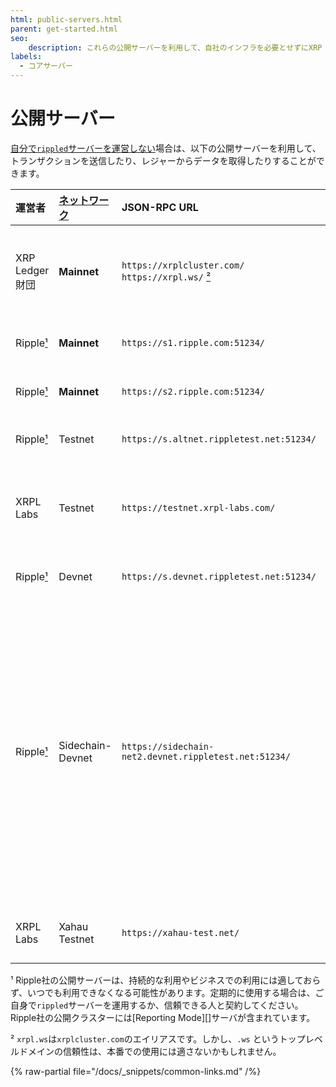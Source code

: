 ```yaml
---
html: public-servers.html
parent: get-started.html
seo:
    description: これらの公開サーバーを利用して、自社のインフラを必要とせずにXRP Ledgerにアクセスします。
labels:
  - コアサーバー
---
```

# 公開サーバー

[自分で`rippled`サーバーを運営しない](../../infrastructure/installation/index.md)場合は、以下の公開サーバーを利用して、トランザクションを送信したり、レジャーからデータを取得したりすることができます。

| 運営者  | [ネットワーク][] | JSON-RPC URL | WebSocket URL | 尾行                |
|:----------|:------------|:-------------|:--------------|:---------------------|
| XRP Ledger 財団 | **Mainnet** | `https://xrplcluster.com/` <br> `https://xrpl.ws/` [²][] | `wss://xrplcluster.com/` <br>  `wss://xrpl.ws/` [²][] | CORSをサポートする全履歴サーバークラスター |
| Ripple[¹][]   | **Mainnet** | `https://s1.ripple.com:51234/` | `wss://s1.ripple.com/` | 汎用サーバークラスター |
| Ripple[¹][]   | **Mainnet** | `https://s2.ripple.com:51234/` | `wss://s2.ripple.com/` | [全履歴サーバ](../../concepts/networks-and-servers/ledger-history.md#すべての履歴) クラスター |
| Ripple[¹][]   | Testnet     | `https://s.altnet.rippletest.net:51234/` | `wss://s.altnet.rippletest.net:51233/` | Testnet 公開サーバー |
| XRPL Labs     | Testnet     | `https://testnet.xrpl-labs.com/` | `wss://testnet.xrpl-labs.com/` | CORSをサポートする Testnet 公開サーバー |
| Ripple[¹][]   | Devnet      | `https://s.devnet.rippletest.net:51234/` | `wss://s.devnet.rippletest.net:51233/` | Devnet 公開サーバー |
| Ripple[¹][]   | Sidechain-Devnet | `https://sidechain-net2.devnet.rippletest.net:51234/` | `wss://sidechain-net2.devnet.rippletest.net:51233/` | クロスチェーンブリッジ機能をテストするためのサイドチェーンDevnet。Devnetはロックチェーンとして機能し、このサイドチェーンは発行チェーンとして機能します。 |
| XRPL Labs     | Xahau Testnet | `https://xahau-test.net/` | `wss://xahau-test.net/` | [Hooksが有効な](https://hooks.xrpl.org/) Xahau Testnet |

[ネットワーク]: ../../concepts/networks-and-servers/parallel-networks.md
[¹]: #footnote-1
[²]: #footnote-2

<a id="footnote-1"></a>¹ Ripple社の公開サーバーは、持続的な利用やビジネスでの利用には適しておらず、いつでも利用できなくなる可能性があります。定期的に使用する場合は、ご自身で`rippled`サーバーを運用するか、信頼できる人と契約してください。Ripple社の公開クラスターには[Reporting Mode][]サーバが含まれています。

<a id="footnote-2"></a>² `xrpl.ws`は`xrplcluster.com`のエイリアスです。しかし、`.ws` というトップレベルドメインの信頼性は、本番での使用には適さないかもしれません。

{% raw-partial file="/docs/_snippets/common-links.md" /%}
